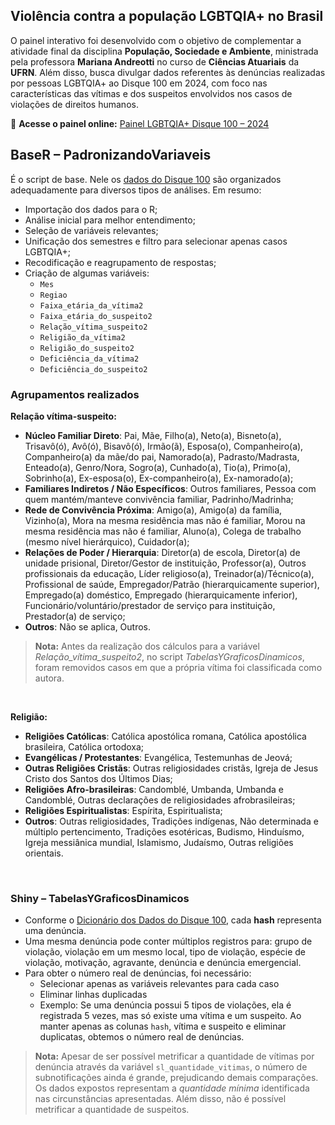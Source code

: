 ## Violência contra a população LGBTQIA+ no Brasil

O painel interativo foi desenvolvido com o objetivo de complementar a atividade final da disciplina **População, Sociedade e Ambiente**, ministrada pela professora **Mariana Andreotti** no curso de **Ciências Atuariais** da **UFRN**. Além disso, busca 
divulgar dados referentes às denúncias realizadas por pessoas LGBTQIA+ ao Disque 100 em 2024, com foco nas características das vítimas e dos suspeitos envolvidos nos casos de violações de direitos humanos.

🔗 **Acesse o painel online:** [Painel LGBTQIA+ Disque 100 – 2024](https://renan-balbino.shinyapps.io/Painel-LGBTQIA-Disque100-2024/)  

## BaseR – PadronizandoVariaveis

É o script de base. Nele os [dados do Disque 100](https://www.gov.br/mdh/pt-br/acesso-a-informacao/dados-abertos/disque100) são organizados adequadamente para diversos tipos de análises. Em resumo:

- Importação dos dados para o R;  
- Análise inicial para melhor entendimento;  
- Seleção de variáveis relevantes;  
- Unificação dos semestres e filtro para selecionar apenas casos LGBTQIA+;  
- Recodificação e reagrupamento de respostas;  
- Criação de algumas variáveis:  
  - `Mes`  
  - `Regiao`  
  - `Faixa_etária_da_vítima2`  
  - `Faixa_etária_do_suspeito2`  
  - `Relação_vítima_suspeito2`  
  - `Religião_da_vítima2`  
  - `Religião_do_suspeito2`  
  - `Deficiência_da_vítima2`  
  - `Deficiência_do_suspeito2`

### Agrupamentos realizados

**Relação vítima-suspeito:**  
- **Núcleo Familiar Direto**: Pai, Mãe, Filho(a), Neto(a), Bisneto(a), Trisavô(ó), Avô(ó), Bisavô(ó), Irmão(ã), Esposa(o), Companheiro(a), Companheiro(a) da mãe/do pai, Namorado(a), Padrasto/Madrasta, Enteado(a), Genro/Nora, Sogro(a), Cunhado(a), Tio(a), Primo(a), Sobrinho(a), Ex-esposa(o), Ex-companheiro(a), Ex-namorado(a);  
- **Familiares Indiretos / Não Específicos**: Outros familiares, Pessoa com quem mantém/manteve convivência familiar, Padrinho/Madrinha;  
- **Rede de Convivência Próxima**: Amigo(a), Amigo(a) da família, Vizinho(a), Mora na mesma residência mas não é familiar, Morou na mesma residência mas não é familiar, Aluno(a), Colega de trabalho (mesmo nível hierárquico), Cuidador(a);  
- **Relações de Poder / Hierarquia**: Diretor(a) de escola, Diretor(a) de unidade prisional, Diretor/Gestor de instituição, Professor(a), Outros profissionais da educação, Líder religioso(a), Treinador(a)/Técnico(a), Profissional de saúde, Empregador/Patrão (hierarquicamente superior), Empregado(a) doméstico, Empregado (hierarquicamente inferior), Funcionário/voluntário/prestador de serviço para instituição, Prestador(a) de serviço;  
- **Outros**: Não se aplica, Outros.  

> **Nota:** Antes da realização dos cálculos para a variável *Relação_vítima_suspeito2*, no script *TabelasYGraficosDinamicos*, foram removidos casos em que a própria vítima foi classificada como autora.  

<br>

**Religião:**  
- **Religiões Católicas**: Católica apostólica romana, Católica apostólica brasileira, Católica ortodoxa;  
- **Evangélicas / Protestantes**: Evangélica, Testemunhas de Jeová;  
- **Outras Religiões Cristãs**: Outras religiosidades cristãs, Igreja de Jesus Cristo dos Santos dos Últimos Dias;  
- **Religiões Afro-brasileiras**: Candomblé, Umbanda, Umbanda e Candomblé, Outras declarações de religiosidades afrobrasileiras;  
- **Religiões Espiritualistas**: Espírita, Espiritualista;  
- **Outros**: Outras religiosidades, Tradições indígenas, Não determinada e múltiplo pertencimento, Tradições esotéricas, Budismo, Hinduísmo, Igreja messiânica mundial, Islamismo, Judaísmo, Outras religiões orientais.

<br>

### Shiny – TabelasYGraficosDinamicos

- Conforme o [Dicionário dos Dados do Disque 100](https://www.gov.br/mdh/pt-br/acesso-a-informacao/dados-abertos/DicionriodeDadosDisque100.xlsx), cada **hash** representa uma denúncia.  
- Uma mesma denúncia pode conter múltiplos registros para: grupo de violação, violação em um mesmo local, tipo de violação, espécie de violação, motivação, agravante, denúncia e denúncia emergencial.  
- Para obter o número real de denúncias, foi necessário:  
  - Selecionar apenas as variáveis relevantes para cada caso  
  - Eliminar linhas duplicadas  
  - Exemplo: Se uma denúncia possui 5 tipos de violações, ela é registrada 5 vezes, mas só existe uma vítima e um suspeito. Ao manter apenas as colunas `hash`, vítima e suspeito e eliminar duplicatas, obtemos o número real de denúncias. 

> **Nota:** Apesar de ser possível metrificar a quantidade de vítimas por denúncia através da variável `sl_quantidade_vitimas`, o número de subnotificações ainda é grande, prejudicando demais comparações. Os dados expostos representam a *quantidade mínima* identificada nas circunstâncias apresentadas. Além disso, não é possível metrificar a quantidade de suspeitos.  
